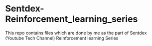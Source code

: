 # Sentdex-Reinforcement_learning_series

This repo contains files which are done by me as the part of Sentdex (Youtube Tech Channel) Reinforcement learning Series
